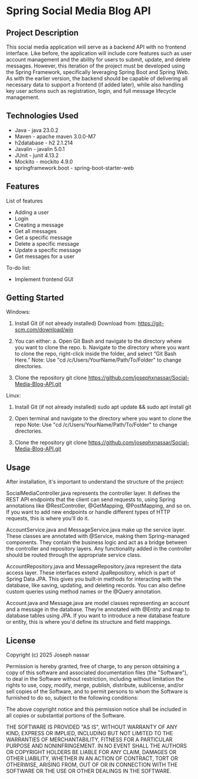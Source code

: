 # Spring Social Media Blog API

## Project Description

This social media application will serve as a backend API with no frontend interface. Like before, the application will include core features such as user account management and the ability for users to submit, update, and delete messages. However, this iteration of the project must be developed using the Spring Framework, specifically leveraging Spring Boot and Spring Web. As with the earlier version, the backend should be capable of delivering all necessary data to support a frontend (if added later), while also handling key user actions such as registration, login, and full message lifecycle management.

## Technologies Used

* Java - java 23.0.2
* Maven - apache maven 3.0.0-M7
* h2database - h2 2.1.214
* Javalin - javalin 5.0.1
* JUnit - junit 4.13.2
* Mockito - mockito 4.9.0
* springframework.boot - spring-boot-starter-web

## Features

List of features
* Adding a user
* Login
* Creating a message
* Get all messages
* Get a specific message
* Delete a specific message
* Update a specific message
* Get messages for a user

To-do list:
* Implement frontend GUI

## Getting Started

Windows:
1. Install Git (if not already installed)
    Download from: https://git-scm.com/download/win

2. You can either:
    a. Open Git Bash and navigate to the directory where you want to clone the repo.
    b. Navigate to the directory where you want to clone the repo, right-click inside the folder, and select “Git Bash Here.”
Note: Use "cd /c/Users/YourName/Path/To/Folder" to change directories.

3. Clone the repository
git clone https://github.com/josephxnassar/Social-Media-Blog-API.git

Linux:
1. Install Git (if not already installed)
sudo apt update && sudo apt install git

2. Open terminal and navigate to the directory where you want to clone the repo
Note: Use "cd /c/Users/YourName/Path/To/Folder" to change directories.

3. Clone the repository
git clone https://github.com/josephxnassar/Social-Media-Blog-API.git

## Usage

After installation, it's important to understand the structure of the project:

SocialMediaController.java represents the controller layer. It defines the REST API endpoints that the client can send requests to, using Spring annotations like @RestController, @GetMapping, @PostMapping, and so on. If you want to add new endpoints or handle different types of HTTP requests, this is where you'll do it.

AccountService.java and MessageService.java make up the service layer. These classes are annotated with @Service, making them Spring-managed components. They contain the business logic and act as a bridge between the controller and repository layers. Any functionality added in the controller should be routed through the appropriate service class.

AccountRepository.java and MessageRepository.java represent the data access layer. These interfaces extend JpaRepository, which is part of Spring Data JPA. This gives you built-in methods for interacting with the database, like saving, updating, and deleting records. You can also define custom queries using method names or the @Query annotation.

Account.java and Message.java are model classes representing an account and a message in the database. They’re annotated with @Entity and map to database tables using JPA. If you want to introduce a new database feature or entity, this is where you'd define its structure and field mappings.


## License

Copyright (c) 2025 Joseph nassar

Permission is hereby granted, free of charge, to any person obtaining a copy
of this software and associated documentation files (the "Software"), to deal
in the Software without restriction, including without limitation the rights
to use, copy, modify, merge, publish, distribute, sublicense, and/or sell 
copies of the Software, and to permit persons to whom the Software is 
furnished to do so, subject to the following conditions:

The above copyright notice and this permission notice shall be included in 
all copies or substantial portions of the Software.

THE SOFTWARE IS PROVIDED "AS IS", WITHOUT WARRANTY OF ANY KIND, EXPRESS OR 
IMPLIED, INCLUDING BUT NOT LIMITED TO THE WARRANTIES OF MERCHANTABILITY, 
FITNESS FOR A PARTICULAR PURPOSE AND NONINFRINGEMENT. IN NO EVENT SHALL THE 
AUTHORS OR COPYRIGHT HOLDERS BE LIABLE FOR ANY CLAIM, DAMAGES OR OTHER 
LIABILITY, WHETHER IN AN ACTION OF CONTRACT, TORT OR OTHERWISE, ARISING FROM, 
OUT OF OR IN CONNECTION WITH THE SOFTWARE OR THE USE OR OTHER DEALINGS IN 
THE SOFTWARE.